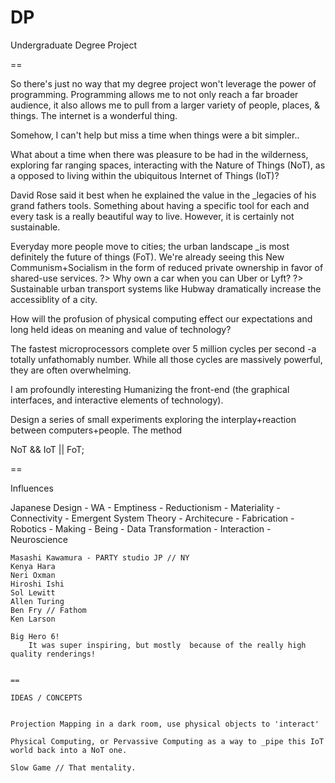 DP
==

Undergraduate Degree Project

==

So there's just no way that my degree project won't leverage the power of programming. Programming allows me to not only reach a far broader audience, it also allows me to pull from a larger variety of people, places, & things. The internet is a wonderful thing. 

Somehow, I can't help but miss a time when things were a bit simpler..

What about a time when there was pleasure to be had in the wilderness, exploring far ranging spaces, interacting with the Nature of Things (NoT), as a opposed to living within the ubiquitous Internet of Things (IoT)?

David Rose said it best when he explained the value in the _legacies of his grand fathers tools. Something about having a  specific tool for each and every task is a really beautiful way to live. However, it is certainly not sustainable.

Everyday more people move to cities; the urban landscape _is most definitely the future of things (FoT). We're already seeing this New Communism+Socialism in the form of reduced private ownership in favor of shared-use services.
  ?> Why own a car when you can Uber or Lyft?
  ?> Sustainable urban transport systems like Hubway dramatically increase the accessiblity of a city.

How will the profusion of physical computing effect our expectations and long held ideas on meaning and value of technology?

The fastest microprocessors complete over 5 million cycles per second -a totally unfathomably number. While all those cycles are massively powerful, they are often overwhelming. 

I am profoundly interesting Humanizing the front-end (the graphical interfaces, and interactive elements of technology).

Design a series of small experiments exploring the interplay+reaction between computers+people. The method

NoT && IoT || FoT;

==

Influences


Japanese Design 
				- WA
				- Emptiness
				- Reductionism
				- Materiality
				- Connectivity
				- Emergent System Theory
				- Architecure
				- Fabrication
				- Robotics
				- Making
				- Being
				- Data Transformation
				- Interaction
				- Neuroscience

	Masashi Kawamura - PARTY studio JP // NY
	Kenya Hara 
	Neri Oxman
	Hiroshi Ishi
	Sol Lewitt
	Allen Turing
	Ben Fry // Fathom
	Ken Larson

	Big Hero 6!
		It was super inspiring, but mostly  because of the really high quality renderings!


	==

	IDEAS / CONCEPTS


	Projection Mapping in a dark room, use physical objects to 'interact'

	Physical Computing, or Pervassive Computing as a way to _pipe this IoT world back into a NoT one.

	Slow Game // That mentality. 


